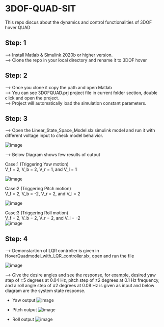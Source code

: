 # 3DOF-QUAD-SIT
This repo discus about the dynamics and control functionalities of 3DOF hover QUAD

## Step: 1
--> Install Matlab & Simulink 2020b or higher version.  
--> Clone the repo in your local directory and rename it to 3DOF hover

## Step: 2
--> Once you clone it copy the path and open Matlab  
--> You can see 3DOFQUAD.prj project file in current folder section, double click and open the project.  
--> Project will automatically load the simulation constant parameters.

## Step: 3
--> Open the Linear_State_Space_Model.slx simulink model and run it with different voltage input to check model behaivior.  
  
  ![image](https://github.com/Ravi123pashchapur/3DOF-QUAD-SIT/assets/56997905/4a213a8e-2b85-4a81-bfb9-4c17140286e6)  
    
--> Below Diagram shows few results of output  

Case:1 (Triggering Yaw motion)  
V_f = 2, V_b = 2, V_r = 1, and V_l = 1

![image](https://github.com/Ravi123pashchapur/3DOF-QUAD-SIT/assets/56997905/c3a82f1c-ef7c-4dbf-b96c-6432f2eb1250)  

Case:2 (Triggering Pitch motion)  
V_f = 2, V_b = -2, V_r = 2, and V_l = 2  

![image](https://github.com/Ravi123pashchapur/3DOF-QUAD-SIT/assets/56997905/17f39301-1e83-46e0-90b4-5618bb4cdb31)


Case:3 (Triggering Roll motion)  
V_f = 2, V_b = 2, V_r = 2, and V_l = -2  
![image](https://github.com/Ravi123pashchapur/3DOF-QUAD-SIT/assets/56997905/7cbdf7d2-47a5-406b-8a49-247591a40d09)  

## Step: 4 
--> Demonstartion of LQR controller is given in HoverQuadmodel_with_LQR_controller.slx, open and run the file  

![image](https://github.com/Ravi123pashchapur/3DOF-QUAD-SIT/assets/56997905/e2962e6b-d45c-4e6d-8354-36a390c7e93d)
 
--> Give the desire angles and see the response, for example, desired yaw step of ±5 degrees at 0.04 Hz, pitch step of ±2 degrees at 0.1 Hz frequency, and a roll angle step of ±2 degrees at 0.08 Hz is given as input and below diagram are the system state response.  

* Yaw output
![image](https://github.com/Ravi123pashchapur/3DOF-QUAD-SIT/assets/56997905/e028a4ac-7fe9-4944-a171-e0bb1deec399)  

* Pitch output
![image](https://github.com/Ravi123pashchapur/3DOF-QUAD-SIT/assets/56997905/1285a5b1-2714-414b-bc3f-72ecdd6c0c42)

* Roll output
![image](https://github.com/Ravi123pashchapur/3DOF-QUAD-SIT/assets/56997905/d64e311b-00ee-41c5-9dfc-d2cecbf50381)






  

